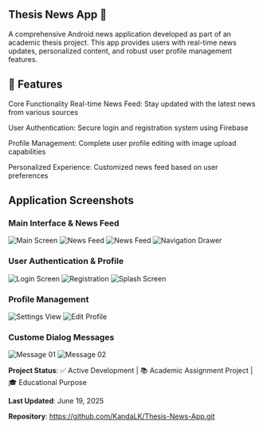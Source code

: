 ## Thesis News App 📰 ##
A comprehensive Android news application developed as part of an academic thesis project. This app provides users with real-time news updates, 
personalized content, and robust user profile management features.

## 🚀 Features ##
Core Functionality
Real-time News Feed: Stay updated with the latest news from various sources

User Authentication: Secure login and registration system using Firebase

Profile Management: Complete user profile editing with image upload capabilities

Personalized Experience: Customized news feed based on user preferences 




## Application Screenshots ##

### Main Interface & News Feed
![Main Screen](/screenshots/main_screen.jpeg) 
![News Feed](/screenshots/news_feed_01.jpeg) 
![News Feed](/screenshots/news_feed_02.jpeg)
![Navigation Drawer](/screenshots/nav_bar.jpeg)

### User Authentication & Profile
![Login Screen](/screenshots/login.jpeg) 
![Registration](/screenshots/sign_up.jpeg) 
![Splash Screen](/screenshots/splash_screen.jpeg)

### Profile Management
![Settings View](/screenshots/settings_page.jpeg) 
![Edit Profile](/screenshots/update_image.jpeg) 


### Custome Dialog Messages
![Message 01](/screenshots/delete_confirmation_dialog.jpeg) 
![Message 02](/screenshots/cancel_confirmation.jpeg)





**Project Status**: ✅ Active Development | 📚 Academic Assignment Project | 🎓 Educational Purpose

**Last Updated**: June 19, 2025

**Repository**: https://github.com/KandaLK/Thesis-News-App.git


